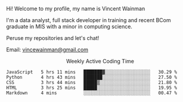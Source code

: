 Hi! Welcome to my profile, my name is Vincent Wainman

I'm a data analyst, full stack developer in training and recent BCom graduate in MIS with a minor in computing science. 

Peruse my repositories and let's chat!

Email: vincewainman@gmail.com

<p align="center"> Weekly Active Coding Time </p>
<!--START_SECTION:waka-->

```text
JavaScript   5 hrs 11 mins   ███████▓░░░░░░░░░░░░░░░░░   30.29 %
Python       4 hrs 43 mins   ███████░░░░░░░░░░░░░░░░░░   27.50 %
CSS          3 hrs 44 mins   █████▒░░░░░░░░░░░░░░░░░░░   21.80 %
HTML         3 hrs 25 mins   █████░░░░░░░░░░░░░░░░░░░░   19.95 %
Markdown     4 mins          ░░░░░░░░░░░░░░░░░░░░░░░░░   00.47 %
```

<!--END_SECTION:waka-->
